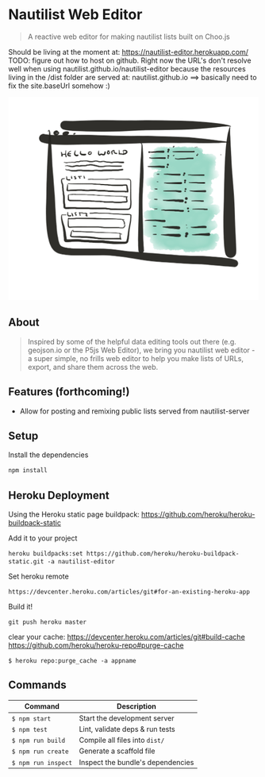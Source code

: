 # Nautilist Web Editor
> A reactive web editor for making nautilist lists built on Choo.js

Should be living at the moment at: https://nautilist-editor.herokuapp.com/
TODO: figure out how to host on github. Right now the URL's don't resolve well when using nautilist.github.io/nautilist-editor because the resources living in the /dist folder are served at: nautilist.github.io ==> basically need to fix the site.baseUrl somehow :) 

![web editor sketch](assets/web-editor.png)

## About 
> Inspired by some of the helpful data editing tools out there (e.g. geojson.io or the P5js Web Editor), we bring you nautilist web editor - a super simple, no frills web editor to help you make lists of URLs, export, and share them across the web. 


## Features (forthcoming!)

- Allow for posting and remixing public lists served from nautilist-server

## Setup

Install the dependencies
```sh
npm install
```

## Heroku Deployment

Using the Heroku static page buildpack: https://github.com/heroku/heroku-buildpack-static

Add it to your project
```
heroku buildpacks:set https://github.com/heroku/heroku-buildpack-static.git -a nautilist-editor
```

Set heroku remote
```
https://devcenter.heroku.com/articles/git#for-an-existing-heroku-app
```

Build it!
```
git push heroku master
```

clear your cache:
https://devcenter.heroku.com/articles/git#build-cache 
https://github.com/heroku/heroku-repo#purge-cache
```
$ heroku repo:purge_cache -a appname
```



## Commands
Command                | Description                                      |
-----------------------|--------------------------------------------------|
`$ npm start`          | Start the development server
`$ npm test`           | Lint, validate deps & run tests
`$ npm run build`      | Compile all files into `dist/`
`$ npm run create`     | Generate a scaffold file
`$ npm run inspect`    | Inspect the bundle's dependencies